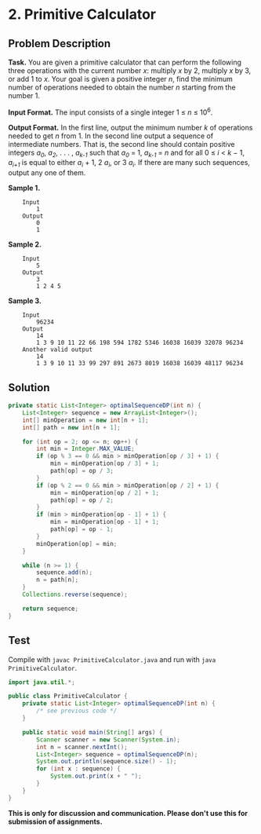 # 2. Primitive Calculator

## Problem Description

**Task.** You are given a primitive calculator that can perform the following three operations with the current number _x_: multiply _x_ by 2, multiply _x_ by 3, or add 1 to _x_. Your goal is given a positive integer _n_, find the minimum number of operations needed to obtain the number _n_ starting from the number 1.

**Input Format.** The input consists of a single integer 1 ≤ _n_ ≤ 10<sup>6</sup>.

**Output Format.** In the first line, output the minimum number _k_ of operations needed to get _n_ from 1. In the second line output a sequence of intermediate numbers. That is, the second line should contain positive integers _a_<sub>_0_</sub>, _a_<sub>_2_</sub>, . . . , _a_<sub>_k-1_</sub> such that _a_<sub>_0_</sub> = 1, _a_<sub>_k-1_</sub> = _n_ and for all 0 ≤ _i_ < _k_ − 1, _a_<sub>_i+1_</sub> is equal to either _a_<sub>_i_</sub> + 1, 2 _a_<sub>_i_</sub>, or 3 _a_<sub>_i_</sub>. If there are many such sequences, output any one of them.

**Sample 1.**

```
    Input
        1
    Output
        0
        1
```

**Sample 2.**

```
    Input
        5
    Output
        3
        1 2 4 5
```

**Sample 3.**

```
    Input
        96234
    Output
        14
        1 3 9 10 11 22 66 198 594 1782 5346 16038 16039 32078 96234
    Another valid output
        14
        1 3 9 10 11 33 99 297 891 2673 8019 16038 16039 48117 96234
```

## Solution

```java
private static List<Integer> optimalSequenceDP(int n) {
    List<Integer> sequence = new ArrayList<Integer>();
    int[] minOperation = new int[n + 1];
    int[] path = new int[n + 1];

    for (int op = 2; op <= n; op++) {
        int min = Integer.MAX_VALUE;
        if (op % 3 == 0 && min > minOperation[op / 3] + 1) {
            min = minOperation[op / 3] + 1;
            path[op] = op / 3;
        } 
        if (op % 2 == 0 && min > minOperation[op / 2] + 1) {
            min = minOperation[op / 2] + 1;
            path[op] = op / 2;
        }
        if (min > minOperation[op - 1] + 1) {
            min = minOperation[op - 1] + 1;
            path[op] = op - 1;
        }
        minOperation[op] = min;
    }

    while (n >= 1) {
        sequence.add(n);
        n = path[n];
    }
    Collections.reverse(sequence);

    return sequence;
}
```

## Test

Compile with `javac PrimitiveCalculator.java` and run with `java PrimitiveCalculator`.

```java
import java.util.*;

public class PrimitiveCalculator {
    private static List<Integer> optimalSequenceDP(int n) {
        /* see previous code */
    }

    public static void main(String[] args) {
        Scanner scanner = new Scanner(System.in);
        int n = scanner.nextInt();
        List<Integer> sequence = optimalSequenceDP(n);
        System.out.println(sequence.size() - 1);
        for (int x : sequence) {
            System.out.print(x + " ");
        }
    }
}
```


**This is only for discussion and communication. Please don't use this for submission of assignments.**